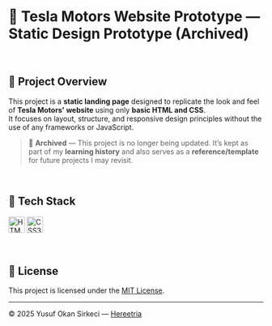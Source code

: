 # 🚗 Tesla Motors Website Prototype — Static Design Prototype (Archived)

<br>

## 📌 Project Overview

This project is a **static landing page** designed to replicate the look and feel of **Tesla Motors' website** using only **basic HTML and CSS**.  
It focuses on layout, structure, and responsive design principles without the use of any frameworks or JavaScript.  
> 📌 **Archived** — This project is no longer being updated. It’s kept as part of my **learning history** and also serves as a **reference/template** for future projects I may revisit.

<br>

## 🧰 Tech Stack

<p>
  <img src="https://img.shields.io/badge/HTML5-E34F26?style=for-the-badge&logo=html5&logoColor=white" alt="HTML5 Badge" height="32" />
  <img src="https://img.shields.io/badge/CSS3-1572B6?style=for-the-badge&logo=css3&logoColor=white" alt="CSS3 Badge" height="32" />
</p>

<br>

## 📜 License
This project is licensed under the [MIT License](./LICENSE).

---

© 2025 Yusuf Okan Sirkeci — [Hereetria](https://github.com/Hereetria)
